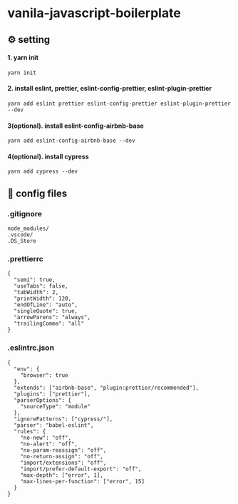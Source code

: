 # vanila-javascript-boilerplate


## ⚙️ setting

#### 1. yarn init

```
yarn init
```
#### 2. install eslint, prettier, eslint-config-prettier, eslint-plugin-prettier
```
yarn add eslint prettier eslint-config-prettier eslint-plugin-prettier --dev
```

#### 3(optional). install eslint-config-airbnb-base
```
yarn add eslint-config-airbnb-base --dev
```

#### 4(optional). install cypress
```
yarn add cypress --dev
```


## 📜 config files

### .gitignore
```
node_modules/
.vscode/
.DS_Store
```

### .prettierrc
```
{
  "semi": true,
  "useTabs": false,
  "tabWidth": 2,
  "printWidth": 120,
  "endOfLine": "auto",
  "singleQuote": true,
  "arrowParens": "always",
  "trailingComma": "all"
}
```

### .eslintrc.json

```
{
  "env": {
    "browser": true
  },
  "extends": ["airbnb-base", "plugin:prettier/recommended"],
  "plugins": ["prettier"],
  "parserOptions": {
    "sourceType": "module"
  },
  "ignorePatterns": ["cypress/"],
  "parser": "babel-eslint",
  "rules": {
    "no-new": "off",
    "no-alert": "off",
    "no-param-reassign": "off",
    "no-return-assign": "off",
    "import/extensions": "off",
    "import/prefer-default-export": "off",
    "max-depth": ["error", 1],
    "max-lines-per-function": ["error", 15]
  }
}
```
